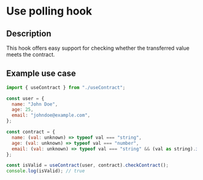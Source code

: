 # Use polling hook

## Description

This hook offers easy support for checking whether the transferred value meets the contract.

## Example use case

```jsx
import { useContract } from "./useContract";

const user = {
  name: "John Doe",
  age: 25,
  email: "johndoe@example.com",
};

const contract = {
  name: (val: unknown) => typeof val === "string",
  age: (val: unknown) => typeof val === "number",
  email: (val: unknown) => typeof val === "string" && (val as string).includes("@"),
};

const isValid = useContract(user, contract).checkContract();
console.log(isValid); // true
```
